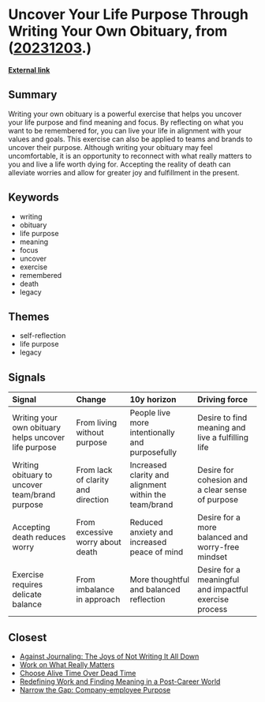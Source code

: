 # __Uncover Your Life Purpose Through Writing Your Own Obituary__, from ([20231203](https://kghosh.substack.com/p/20231203).)

__[External link](https://www.fearlessculture.design/blog-posts/write-obituary-exercise)__



## Summary

Writing your own obituary is a powerful exercise that helps you uncover your life purpose and find meaning and focus. By reflecting on what you want to be remembered for, you can live your life in alignment with your values and goals. This exercise can also be applied to teams and brands to uncover their purpose. Although writing your obituary may feel uncomfortable, it is an opportunity to reconnect with what really matters to you and live a life worth dying for. Accepting the reality of death can alleviate worries and allow for greater joy and fulfillment in the present.

## Keywords

* writing
* obituary
* life purpose
* meaning
* focus
* uncover
* exercise
* remembered
* death
* legacy

## Themes

* self-reflection
* life purpose
* legacy

## Signals

| Signal                                               | Change                             | 10y horizon                                           | Driving force                                          |
|:-----------------------------------------------------|:-----------------------------------|:------------------------------------------------------|:-------------------------------------------------------|
| Writing your own obituary helps uncover life purpose | From living without purpose        | People live more intentionally and purposefully       | Desire to find meaning and live a fulfilling life      |
| Writing obituary to uncover team/brand purpose       | From lack of clarity and direction | Increased clarity and alignment within the team/brand | Desire for cohesion and a clear sense of purpose       |
| Accepting death reduces worry                        | From excessive worry about death   | Reduced anxiety and increased peace of mind           | Desire for a more balanced and worry-free mindset      |
| Exercise requires delicate balance                   | From imbalance in approach         | More thoughtful and balanced reflection               | Desire for a meaningful and impactful exercise process |

## Closest

* [Against Journaling: The Joys of Not Writing It All Down](b0edf545970c706e92cea9f0e8ce45e9)
* [Work on What Really Matters](f3016876ef0373e664eea6b715a4e421)
* [Choose Alive Time Over Dead Time](8d4bd0ce2d72299be0ce6e03d98f6f9e)
* [Redefining Work and Finding Meaning in a Post-Career World](561aac9a4c6d3a468f1b8c9a141a8b76)
* [Narrow the Gap: Company-employee Purpose](859cef9c04d564bfcee93db7b45be82e)
